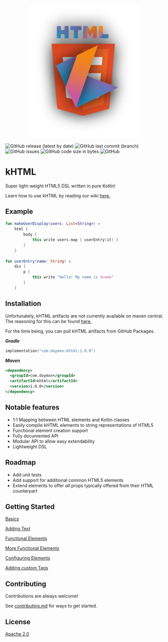 <p align="center">
<img src="wiki/logo.svg" alt="kHTML logo" width="350"/>
</p>

![GitHub release (latest by date)](https://img.shields.io/github/v/release/daymxn/kHTML?style=flat-square)
![GitHub last commit (branch)](https://img.shields.io/github/last-commit/daymxn/kHTML/main?style=flat-square)
![GitHub issues](https://img.shields.io/github/issues/daymxn/kHTML?style=flat-square)
![GitHub code size in bytes](https://img.shields.io/github/languages/code-size/daymxn/kHTML?style=flat-square)
![GitHub](https://img.shields.io/github/license/daymxn/kHTML?style=flat-square)
# kHTML

Super light-weight HTML5 DSL written in pure Kotlin!

Learn how to use kHTML by reading our wiki [here.](https://khtml.daymxn.com/en/overview/)

## Example

```kotlin
fun makeUserDisplay(users: List<String>) =
    html {
        body {
            this write users.map { userEntry(it) }
        }
    }

fun userEntry(name: String) =
    div {
        p {
            this write "Hello! My name is $name"
        }
    }
```

## Installation

Unfortunately, kHTML artifacts are not currently available on maven central. The reasoning for this can be found [here.](https://github.com/daymxn/kHTML/issues/1)

For the time being, you can pull kHTML artifacts from GitHub Packages.

**_Gradle_**
```kotlin
implementation("com.daymxn:khtml:1.0.0")
```

**_Maven_**
```xml
<dependency>
  <groupId>com.daymxn</groupId>
  <artifactId>khtml</artifactId>
  <version>1.0.0</version>
</dependency>
```

## Notable features

- 1:1 Mapping between HTML elements and Kotlin classes
- Easily compile kHTML elements to string representations of HTML5
- Functional element creation support
- Fully documented API
- Modular API to allow easy extendability
- Lightweight DSL

## Roadmap

- Add unit tests
- Add support for additional common HTML5 elements
- Extend elements to offer _all_ props typically offered from their HTML counterpart

## Getting Started

[Basics](https://khtml.daymxn.com/en/getting%20started/basics/)

[Adding Text](https://khtml.daymxn.com/en/getting%20started/text/)

[Functional Elements](https://khtml.daymxn.com/en/getting%20started/functional-elements/)

[More Functional Elements](https://khtml.daymxn.com/en/getting%20started/functional-elements-again/)

[Configuring Elements](https://khtml.daymxn.com/en/getting%20started/configuring-elements/)

[Adding custom Tags](https://khtml.daymxn.com/en/getting%20started/adding-custom-tags/)

## Contributing

Contributions are always welcome!

See [contributing.md](/contributing.md) for ways to get started.


## License

[Apache 2.0](/LICENSE)
